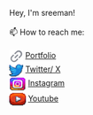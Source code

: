 <link href="style.css" rel="stylesheet"></link>

Hey, I'm sreeman!
<br>
<br>
📫 How to reach me:
<br>
<br>
<img align="center" src="./media/2988-copy-link.png" alt="" height="25" width="25" /> [Portfolio](https://https://sreeman.vercel.app/)
<br>
<img align="center" src="./media/12994-twitter.png" alt="" height="25" width="25" /> [Twitter/ X](https://https://twitter.com/sremannn1/)
<br>
<img align="center" src="./media/98820-instagram.png" alt="" height="25" width="30" /> [Instagram](https://https://instagram.com/sremannn/)
<br>
<img align="center" src="./media/12899-youtube.png" alt="" height="30" width="30" /> [Youtube](https://https://youtube.com/@SREMANNN/)
<br>
